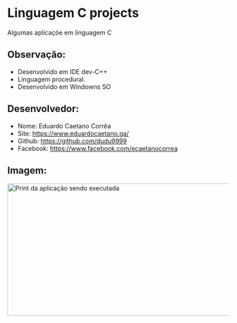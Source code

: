 # Linguagem C projects

Algumas aplicaçõe em linguagem C

## Observação:
- Desenvolvido em IDE dev-C++
- Linguagem procedural.
- Desenvolvido em Windowns SO


## Desenvolvedor:
- Nome: Eduardo Caetano Corrêa
- Site: https://www.eduardocaetano.ga/
- Github: https://github.com/dudu9999
- Facebook: https://www.facebook.com/ecaetanocorrea


## Imagem:

<img src="https://lh3.googleusercontent.com/14GgxjbndD3Lkb3CC6X9tNm3L5_kaTxO-lV6ADBhXlkxFEsIY_YkLZm9IzfofGkWgXfeIU462mf4G71RovDmCswXYUdrAUDfR3Fe8_i-j7pRN3fhV39ktURnntuiINk4p4xWCIQrqrihkc4AkqGGl-USBqeKB72w6xGR872FNjDXXKoxA-Tkg8MPVXb9JfIQ3EGj2lx64FRaW9gQfiry6K7LjWNT1c9X_9s_OK4sflcO-tIO75QpsAvh5Ya9DqcDH9LYYli7HU7SFd6kV7bLE3fgv1mr9C0xYshpFsvGN1o0d_IdBIdg0MalCuRa3O-wcJFIbPZkGA1cgbeytolNutFxd-nTa9BFBshN3ouGZD9wtoC3Vc3SpIBDlld_zWpc0loaXehrDhArrRCOyTmd0zf3utXZo8BHcYDw_rwZvqYXKU_4D5GZcih6gDZIe9osTFVqTrcNsdFPq7VcQXP-kMjyKzKNnY9qxNq7WCWp7J1v7HC0ZYeK_CPsjRz1k2WEsQFNv7c2yyy4AffdPWpe-mTa4dbLgzKQLnJlp1GAgygn5oxrTuEFXlHWyUuVqc71VnWjY1JOf1VDcx10h7k0ot_mtYKO85sZB8ESO0Re9hIVhCy6iWAbFdqvuhXUjcAusKKfEYk-8cWLT0dqego-Xm9HPDbe-PHcnX8mPjU5cozh2bM27-6rd2I=w527-h248-no" alt="Print da aplicação sendo executada" height="300" width="600">
